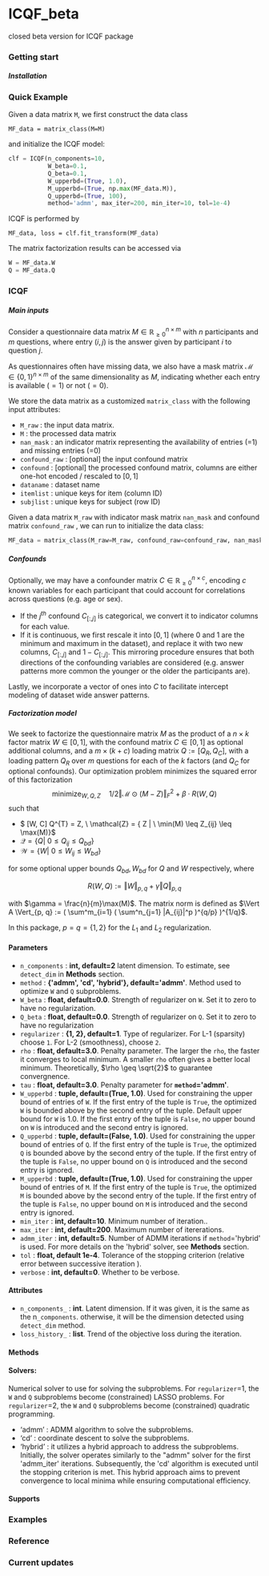 # ICQF_beta
closed beta version for ICQF package

### Getting start

##### Installation



### Quick Example

Given a data matrix `M`, we first construct the data class

```MF_data = matrix_class(M=M)``` 

and initialize the ICQF model:

```python
clf = ICQF(n_components=10,
           W_beta=0.1,
           Q_beta=0.1,
           W_upperbd=(True, 1.0),
           M_upperbd=(True, np.max(MF_data.M)),
           Q_upperbd=(True, 100),
           method='admm', max_iter=200, min_iter=10, tol=1e-4)
```

ICQF is performed by

```MF_data, loss = clf.fit_transform(MF_data)```

The matrix factorization results can be accessed via

```python
W = MF_data.W
Q = MF_data.Q
```



### ICQF

##### Main inputs

Consider a questionnaire data matrix $M \in \mathbb{R}_{\geq 0}^{n \times m}$ with $n$ participants and $m$ questions, where entry $(i,j)$ is the answer given by participant $i$ to question $j$. 

As questionnaires often have missing data, we also have a mask matrix  $\mathcal{M} \in \{0, 1\}^{n \times m}$ of the same dimensionality as $M$, indicating whether each entry is available $(=1)$ or not $(=0)$. 

We store the data matrix as a customized `matrix_class` with the following input attributes:

- `M_raw` : the input data matrix.
- `M` : the processed data matrix
- `nan_mask` : an indicator matrix representing the availability of entries (=1) and missing entries (=0)
- `confound_raw` : [optional] the input confound matrix 
- `confound` : [optional] the processed confound matrix, columns are either one-hot encoded / rescaled to $[0, 1]$
- `dataname` : dataset name
- `itemlist` : unique keys for item (column ID)
- `subjlist` : unique keys for subject (row ID)

Given a data matrix `M_raw` with indicator mask matrix `nan_mask` and confound matrix `confound_raw` , we can run to initialize the data class:

```python
MF_data = matrix_class(M_raw=M_raw, confound_raw=confound_raw, nan_mask=nan_mask)
```

##### Confounds

Optionally, we may have a confounder matrix  $C \in \mathbb{R}_{\geq 0}^{n \times c}$, encoding $c$ known variables for each participant that could account for correlations across questions (e.g. age or sex). 

- If the $j^{th}$ confound $C_{[:,j]}$ is categorical, we convert it to indicator columns for each value. 
- If it is continuous, we first rescale it into $[0, 1]$ (where 0 and 1 are the minimum and maximum in the dataset), and replace it with two new columns, $C_{[:,j]}$ and $1 - C_{[:,j]}$. This mirroring procedure ensures that both directions of the confounding variables are considered (e.g. answer patterns more common the younger or the older the participants are). 

Lastly, we incorporate a vector of ones into $C$ to facilitate intercept modeling of dataset wide answer patterns.

##### Factorization model

We seek to factorize the questionnaire matrix $M$ as the product of a $n \times k$ factor matrix $W \in [0,1]$, with the confound matrix $C \in [0,1]$ as optional additional columns, and a $m \times (k+c)$ loading matrix $Q := [Q_R, Q_C]$, with a loading pattern $Q_R$ over $m$ questions for each of the $k$ factors (and $Q_C$ for optional confounds). Our optimization problem minimizes the squared error of this factorization
$$
\text{minimize}_{W, Q, Z} \quad  1/2 \Vert \mathcal{M}\odot (M - Z) \Vert_F^2 + \beta \cdot R(W, Q)
$$
such that

- $ [W, C] Q^{T} = Z, \ \mathcal{Z} = \{ Z | \ \min(M) \leq Z_{ij} \leq \max(M)\}$
- $\mathcal{Q} = \{ Q | \ 0 \leq Q_{ij} \leq Q_{bd}\}$ 
- $\mathcal{W} = \{ W | \ 0 \leq W_{ij} \leq W_{bd} \}$

for some optional upper bounds $Q_{bd}, W_{bd}$ for $Q$ and $W$ respectively, where

$$R(W, Q) := \Vert W \Vert_{p, q} + \gamma \Vert Q \Vert_{p, q}$$

with $\gamma = \frac{n}{m}\max(M)$. The matrix norm is defined as $\Vert A \Vert_{p, q} := ( \sum^m_{i=1} ( \sum^n_{j=1} |A_{ij}|^p )^{q/p} )^{1/q}$. 

In this package, $p=q=\{1,2\}$ for the $L_1$ and $L_2$ regularization.



#### Parameters

- `n_components` : **int, default=2** latent dimension. To estimate, see `detect_dim` in **Methods** section.
- `method` : **{'admm', 'cd', 'hybrid'}, default='admm'**. Method used to optimize `W` and `Q` subproblems.
- `W_beta` : **float, default=0.0**. Strength of regularizer on `W`. Set it to zero to have no regularization.
- `Q_beta` : **float, default=0.0**. Strength of regularizer on `Q`. Set it to zero to have no regularization
- `regularizer` : **{1, 2}, default=1**. Type of regularizer. For L-1 (sparsity) choose `1`. For L-2 (smoothness), choose `2`.
- `rho` : **float, default=3.0**. Penalty parameter. The larger the `rho`, the faster it converges to local minimum. A smaller `rho` often gives a better local minimum. Theoretically, $\rho \geq \sqrt{2}$ to guarantee convergnence.
- `tau` : **float, default=3.0**. Penalty parameter for **`method`='admm'**.
- `W_upperbd` : **tuple, default=(True, 1.0)**. Used for constraining the upper bound of entries of `W`. If the first entry of the tuple is `True`, the optimized `W` is bounded above by the second entry of the tuple. Default upper bound for `W` is 1.0. If the first entry of the tuple is `False`, no upper bound on `W` is introduced and the second entry is ignored.
- `Q_upperbd` : **tuple, default=(False, 1.0)**. Used for constraining the upper bound of entries of `Q`. If the first entry of the tuple is `True`, the optimized `Q` is bounded above by the second entry of the tuple. If the first entry of the tuple is `False`, no upper bound on `Q` is introduced and the second entry is ignored.
- `M_upperbd` : **tuple, default=(True, 1.0)**. Used for constraining the upper bound of entries of `M`. If the first entry of the tuple is `True`, the optimized `M` is bounded above by the second entry of the tuple. If the first entry of the tuple is `False`, no upper bound on `M` is introduced and the second entry is ignored.
- `min_iter` : **int, default=10**. Minimum number of iteration..
- `max_iter` : **int, default=200**. Maximum number of itererations.
- `admm_iter` : **int, default=5**. Number of ADMM iterations if `method`='hybrid' is used. For more details on the 'hybrid' solver, see **Methods** section.
- `tol` : **float, default 1e-4**. Tolerance of the stopping criterion (relative error between successive iteration ).
- `verbose` : **int, default=0**. Whether to be verbose.

#### Attributes

- `n_components_` : **int**. Latent dimension. If it was given, it is the same as the n`_components`. otherwise, it will be the dimension detected using `detect_dim` method.
- `loss_history_` : **list**. Trend of the objective loss during the iteration.

#### Methods


#### Solvers:

Numerical solver to use for solving the subproblems. For `regularizer`=1, the `W` and `Q` subproblems become (constrained) LASSO problems. For `regularizer`=2, the `W` and `Q` subproblems become (constrained) quadratic programming.

- ‘admm’ : ADMM algorithm to solve the subproblems.
- ‘cd’ : coordinate descent to solve the subproblems.
- ‘hybrid’ : it utilizes a hybrid approach to address the subproblems. Initially, the solver operates similarly to the "admm" solver for the first 'admm_iter' iterations. Subsequently, the 'cd' algorithm is executed until the stopping criterion is met. This hybrid approach aims to prevent convergence to local minima while ensuring computational efficiency.

#### Supports



### Examples



### Reference


### Current updates
